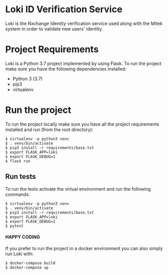 # Loki ID Verification Service
Loki is the Nxchange Identity verification service used along with the Mitek system in order to validate new users' 
identity. 

# Project Requirements
Loki is a Python 3.7 project implemented by using Flask. To run the project make sure you have the following dependencies installed:
* Python 3 (3.7)
* pip3
* virtualenv

# Run the project
To run the project locally make sure you have all the project requirements installed and run (from the root directory):

```
$ virtualenv -p python3 venv
$ . venv/bin/activate
$ pip3 install -r requirements/base.txt
$ export FLASK_APP=loki
$ export FLASK_DEBUG=1
$ flask run
```

## Run tests

To run the tests activate the virtual environment and run the following commands:

```
$ virtualenv -p python3 venv
$ . venv/bin/activate
$ pip3 install -r requirements/base.txt
$ export FLASK_APP=loki
$ export FLASK_DEBUG=1
$ pytest
```


#### HAPPY CODING

If you prefer to run the project in a docker environment you can also simply run Loki with:
```
$ docker-compose build
$ docker-compose up
````